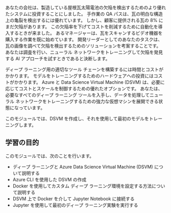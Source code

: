 あなたの会社は、製造している屋根瓦太陽電池の欠陥を検出するためのより優れたシステムに投資することにしました。 手作業の QA パスは、瓦の明白な構造上の亀裂を検出するには優れています。 しかし、顧客に提供される瓦の 8% にまだ欠陥があります。 この欠陥率を下げてコストを削減するために自動化を導入するときが来ました。 あるマネージャーは、瓦をスキャンするビデオ機器を購入する作業を既に始めています。 開発リーダーとしてのあなたのタスクは、瓦の画像を調べて欠陥を検出するためのソリューションを考案することです。 あなたは調査を行い、ニューラル ネットワークをトレーニングして欠陥を発見する AI アプローチを試すときであると決断します。 

ディープ ラーニング用の適切なツール チェーンを構築するには時間とコストがかかります。 モデルをトレーニングするためのハードウェアへの投資にはコストがかかります。 Azure と Data Science Virtual Machine (DSVM) は、必要に応じてコストとスケールを制御するための優れたオプションです。 あなたは、必要なすべてのディープ ラーニング ツールを入手し、データを処理してニューラル ネットワークをトレーニングするための強力な仮想マシンを展開できる状態になっています。  

このモジュールでは、DSVM を作成し、それを使用して最初のモデルをトレーニングします。 

## <a name="learning-objectives"></a>学習の目的

このモジュールでは、次のことを行います。

  - ディープ ラーニングと Azure Data Science Virtual Machine (DSVM) について説明する
  - Azure CLI を使用した DSVM の作成
  - Docker を使用してカスタム ディープ ラーニング環境を設定する方法について説明する
  - DSVM 上で Docker を介して Jupyter Notebook に接続する
  - Jupyter を使用して最初のディープ ラーニング実験を実行する